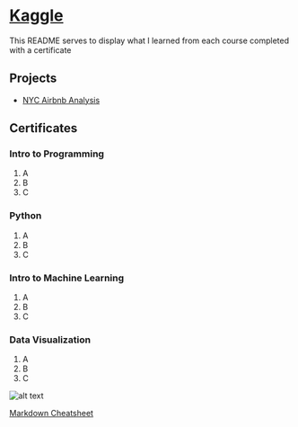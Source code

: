 
# [Kaggle](https://www.kaggle.com/) 
This README serves to display what I learned from each course completed with a certificate

## Projects
- [NYC Airbnb Analysis](https://www.kaggle.com/code/trentonleslie28/airbnb-2024)

## Certificates

### Intro to Programming
1. A
2. B
3. C

### Python
1. A
2. B
3. C

### Intro to Machine Learning
1. A
2. B
3. C

### Data Visualization
1. A
2. B
3. C

![alt text]()

[Markdown Cheatsheet](https://github.com/adam-p/markdown-here/wiki/Markdown-Cheatsheet)  
